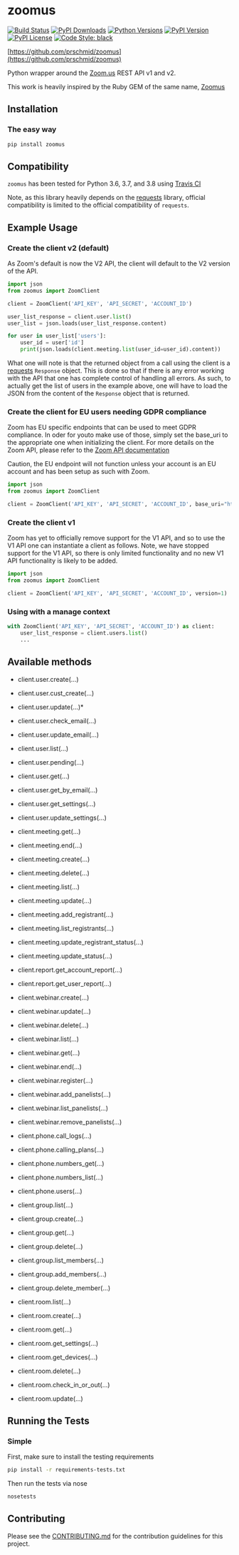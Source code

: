 # zoomus

[![Build Status](https://img.shields.io/travis/prschmid/zoomus)](https://travis-ci.com/prschmid/zoomus)
[![PyPI Downloads](https://img.shields.io/pypi/dm/zoomus)](https://pypi.org/project/zoomus/)
[![Python Versions](https://img.shields.io/pypi/pyversions/zoomus)](https://pypi.org/project/zoomus/)
[![PyPI Version](https://img.shields.io/pypi/v/zoomus)](https://pypi.org/project/zoomus/)
[![PyPI License](https://img.shields.io/pypi/l/zoomus)](https://pypi.org/project/zoomus/)
[![Code Style: black](https://img.shields.io/badge/code%20style-black-000000.svg)](https://github.com/psf/black/)

[https://github.com/prschmid/zoomus](https://github.com/prschmid/zoomus)

Python wrapper around the [Zoom.us](http://zoom.us) REST API v1 and v2.

This work is heavily inspired by the Ruby GEM of the same name, [Zoomus](https://github.com/mllocs/zoomus)

## Installation

### The easy way

```sh
pip install zoomus
```

## Compatibility

`zoomus` has been tested for Python 3.6, 3.7, and 3.8 using [Travis CI](https://travis-ci.com/github/prschmid/zoomus)

Note, as this library heavily depends on the [requests](https://pypi.org/project/requests/) library, official compatibility is limited to the official compatibility of `requests`.

## Example Usage

### Create the client v2 (default)

As Zoom's default is now the V2 API, the client will default to the V2 version of the API.

```python
import json
from zoomus import ZoomClient

client = ZoomClient('API_KEY', 'API_SECRET', 'ACCOUNT_ID')

user_list_response = client.user.list()
user_list = json.loads(user_list_response.content)

for user in user_list['users']:
    user_id = user['id']
    print(json.loads(client.meeting.list(user_id=user_id).content))
```

What one will note is that the returned object from a call using the client is a [requests](https://pypi.org/project/requests/) `Response` object. This is done so that if there is any error working with the API that one has complete control of handling all errors. As such, to actually get the list of users in the example above, one will have to load the JSON from the content of the `Response` object that is returned.

### Create the client for EU users needing GDPR compliance

Zoom has EU specific endpoints that can be used to meet GDPR compliance. In oder for youto make use of those, simply set the base_uri to the appropriate one when initializing the client. For more details on the Zoom API, please refer to the [Zoom API documentation](https://marketplace.zoom.us/docs/api-reference/introduction)

Caution, the EU endpoint will not function unless your account is an EU account and has been setup as such with Zoom.

```python
import json
from zoomus import ZoomClient

client = ZoomClient('API_KEY', 'API_SECRET', 'ACCOUNT_ID', base_uri="https://eu01api-www4local.zoom.us/v2")
```

### Create the client v1

Zoom has yet to officially remove support for the V1 API, and so to use the V1 API one can instantiate a client as follows. Note, we have stopped support for the V1 API, so there is only limited functionality and no new V1 API functionality is likely to be added.

```python
import json
from zoomus import ZoomClient

client = ZoomClient('API_KEY', 'API_SECRET', 'ACCOUNT_ID', version=1)
```

### Using with a manage context

```python
with ZoomClient('API_KEY', 'API_SECRET', 'ACCOUNT_ID') as client:
    user_list_response = client.users.list()
    ...
```

## Available methods

* client.user.create(...)
* client.user.cust_create(...)
* client.user.update(...)*
* client.user.check_email(...)
* client.user.update_email(...)
* client.user.list(...)
* client.user.pending(...)
* client.user.get(...)
* client.user.get_by_email(...)
* client.user.get_settings(...)
* client.user.update_settings(...)

* client.meeting.get(...)
* client.meeting.end(...)
* client.meeting.create(...)
* client.meeting.delete(...)
* client.meeting.list(...)
* client.meeting.update(...)
* client.meeting.add_registrant(...)
* client.meeting.list_registrants(...)
* client.meeting.update_registrant_status(...)
* client.meeting.update_status(...)

* client.report.get_account_report(...)
* client.report.get_user_report(...)

* client.webinar.create(...)
* client.webinar.update(...)
* client.webinar.delete(...)
* client.webinar.list(...)
* client.webinar.get(...)
* client.webinar.end(...)
* client.webinar.register(...)
* client.webinar.add_panelists(...)
* client.webinar.list_panelists(...)
* client.webinar.remove_panelists(...)

* client.phone.call_logs(...)
* client.phone.calling_plans(...)
* client.phone.numbers_get(...)
* client.phone.numbers_list(...)
* client.phone.users(...)

* client.group.list(...)
* client.group.create(...)
* client.group.get(...)
* client.group.delete(...)
* client.group.list_members(...)
* client.group.add_members(...)
* client.group.delete_member(...)

* client.room.list(...)
* client.room.create(...)
* client.room.get(...)
* client.room.get_settings(...)
* client.room.get_devices(...)
* client.room.delete(...)
* client.room.check_in_or_out(...)
* client.room.update(...)

## Running the Tests

### Simple

First, make sure to install the testing requirements

```sh
pip install -r requirements-tests.txt
```

Then run the tests via nose

```sh
nosetests
```

## Contributing

Please see the [CONTRIBUTING.md](./CONTRIBUTING.md) for the contribution guidelines for this project.
